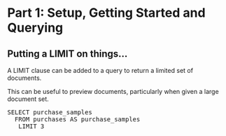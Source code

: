 # Part 1: Setup, Getting Started and Querying

## Putting a LIMIT on things...

A LIMIT clause can be added to a query to return a limited set of documents.

This can be useful to preview  documents, particularly when given a large document set.

<pre id="example">
SELECT purchase_samples
  FROM purchases AS purchase_samples
   LIMIT 3
</pre>
